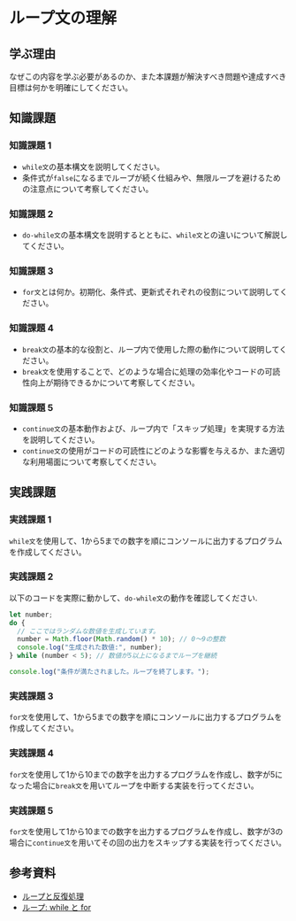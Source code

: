 # ループ文の理解

## 学ぶ理由

なぜこの内容を学ぶ必要があるのか、また本課題が解決すべき問題や達成すべき目標は何かを明確にしてください。

## 知識課題

### 知識課題 1

- `while文`の基本構文を説明してください。
- 条件式が`false`になるまでループが続く仕組みや、無限ループを避けるための注意点について考察してください。

### 知識課題 2

- `do-while文`の基本構文を説明するとともに、`while文`との違いについて解説してください。

### 知識課題 3

- `for文`とは何か。初期化、条件式、更新式それぞれの役割について説明してください。

### 知識課題 4

- `break文`の基本的な役割と、ループ内で使用した際の動作について説明してください。
- `break文`を使用することで、どのような場合に処理の効率化やコードの可読性向上が期待できるかについて考察してください。

### 知識課題 5

- `continue文`の基本動作および、ループ内で「スキップ処理」を実現する方法を説明してください。  
- `continue文`の使用がコードの可読性にどのような影響を与えるか、また適切な利用場面について考察してください。

## 実践課題

### 実践課題 1

`while文`を使用して、1から5までの数字を順にコンソールに出力するプログラムを作成してください。

### 実践課題 2

以下のコードを実際に動かして、`do-while文`の動作を確認してください.

``` js
let number;
do {
  // ここではランダムな数値を生成しています。
  number = Math.floor(Math.random() * 10); // 0～9の整数
  console.log("生成された数値:", number);
} while (number < 5); // 数値が5以上になるまでループを継続

console.log("条件が満たされました。ループを終了します。");
```

### 実践課題 3

`for文`を使用して、1から5までの数字を順にコンソールに出力するプログラムを作成してください。

### 実践課題 4

`for文`を使用して1から10までの数字を出力するプログラムを作成し、数字が5になった場合に`break文`を用いてループを中断する実装を行ってください。

### 実践課題 5

`for文`を使用して1から10までの数字を出力するプログラムを作成し、数字が3の場合に`continue文`を用いてその回の出力をスキップする実装を行ってください。

## 参考資料

- [ループと反復処理](https://jsprimer.net/basic/loop/)  
- [ループ: while と for](https://ja.javascript.info/while-for)
